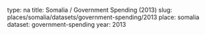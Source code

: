 type: na
title: Somalia / Government Spending (2013)
slug: places/somalia/datasets/government-spending/2013
place: somalia
dataset: government-spending
year: 2013
